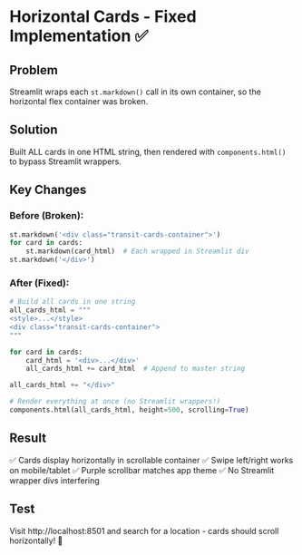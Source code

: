 # Horizontal Cards - Fixed Implementation ✅

## Problem
Streamlit wraps each `st.markdown()` call in its own container, so the horizontal flex container was broken.

## Solution
Built ALL cards in one HTML string, then rendered with `components.html()` to bypass Streamlit wrappers.

## Key Changes

### Before (Broken):
```python
st.markdown('<div class="transit-cards-container">')
for card in cards:
    st.markdown(card_html)  # Each wrapped in Streamlit div
st.markdown('</div>')
```

### After (Fixed):
```python
# Build all cards in one string
all_cards_html = """
<style>...</style>
<div class="transit-cards-container">
"""

for card in cards:
    card_html = '<div>...</div>'
    all_cards_html += card_html  # Append to master string

all_cards_html += "</div>"

# Render everything at once (no Streamlit wrappers!)
components.html(all_cards_html, height=500, scrolling=True)
```

## Result
✅ Cards display horizontally in scrollable container
✅ Swipe left/right works on mobile/tablet
✅ Purple scrollbar matches app theme
✅ No Streamlit wrapper divs interfering

## Test
Visit http://localhost:8501 and search for a location - cards should scroll horizontally! 🎉




